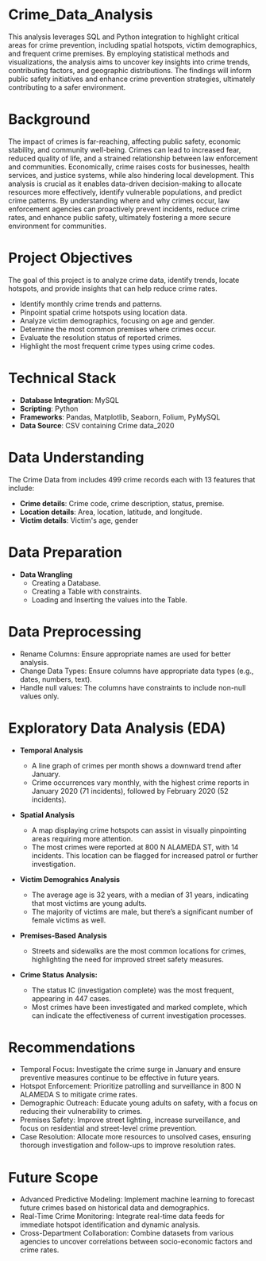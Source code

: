 # Crime_Data_Analysis
This analysis leverages SQL and Python integration to highlight critical areas for crime prevention, including spatial hotspots, victim demographics, and frequent crime premises. By employing statistical methods and visualizations, the analysis aims to uncover key insights into crime trends, contributing factors, and geographic distributions. The findings will inform public safety initiatives and enhance crime prevention strategies, ultimately contributing to a safer environment.

# Background
The impact of crimes is far-reaching, affecting public safety, economic stability, and community well-being. Crimes can lead to increased fear, reduced quality of life, and a strained relationship between law enforcement and communities. Economically, crime raises costs for businesses, health services, and justice systems, while also hindering local development. This analysis is crucial as it enables data-driven decision-making to allocate resources more effectively, identify vulnerable populations, and predict crime patterns. By understanding where and why crimes occur, law enforcement agencies can proactively prevent incidents, reduce crime rates, and enhance public safety, ultimately fostering a more secure environment for communities.

# Project Objectives
The goal of this project is to analyze crime data, identify trends, locate hotspots, and provide insights that can help reduce crime rates.
- Identify monthly crime trends and patterns.
- Pinpoint spatial crime hotspots using location data.
- Analyze victim demographics, focusing on age and gender.
- Determine the most common premises where crimes occur.
- Evaluate the resolution status of reported crimes.
- Highlight the most frequent crime types using crime codes.

# Technical Stack
- **Database Integration**: MySQL
- **Scripting**: Python
- **Frameworks**: Pandas, Matplotlib, Seaborn, Folium, PyMySQL
- **Data Source**: CSV containing Crime data_2020

# Data Understanding
The Crime Data from includes 499 crime records each with 13 features that include:
  - **Crime details**: Crime code, crime description, status, premise.
  - **Location details**: Area, location, latitude, and longitude.
  - **Victim details**: Victim's age, gender

# Data Preparation
- **Data Wrangling**
   - Creating a Database.
   - Creating a Table with constraints.
   - Loading and Inserting the values into the Table.

# Data Preprocessing
- Rename Columns: Ensure appropriate names are used for better analysis.
- Change Data Types: Ensure columns have appropriate data types (e.g., dates, numbers, text).
- Handle null values: The columns have constraints to include non-null values only.

# Exploratory Data Analysis (EDA)
- **Temporal Analysis**
  - A line graph of crimes per month shows a downward trend after January.
  - Crime occurrences vary monthly, with the highest crime reports in January 2020 (71 incidents), followed by February 2020 (52 incidents).
  
- **Spatial Analysis**
  - A map displaying crime hotspots can assist in visually pinpointing areas requiring more attention.
  - The most crimes were reported at 800 N ALAMEDA ST, with 14 incidents. This location can be flagged for increased patrol or further investigation.

- **Victim Demograhics Analysis**
  - The average age is 32 years, with a median of 31 years, indicating that most victims are young adults.
  -  The majority of victims are male, but there’s a significant number of female victims as well.
  
- **Premises-Based Analysis**
  - Streets and sidewalks are the most common locations for crimes, highlighting the need for improved street safety measures.

- **Crime Status Analysis:**
    - The status IC (investigation complete) was the most frequent, appearing in 447 cases.
    -  Most crimes have been investigated and marked complete, which can indicate the effectiveness of current investigation processes.

# Recommendations
- Temporal Focus: Investigate the crime surge in January and ensure preventive measures continue to be effective in future years.
- Hotspot Enforcement: Prioritize patrolling and surveillance in 800 N ALAMEDA S to mitigate crime rates.
- Demographic Outreach: Educate young adults on safety, with a focus on reducing their vulnerability to crimes.
- Premises Safety: Improve street lighting, increase surveillance, and focus on residential and street-level crime prevention.
- Case Resolution: Allocate more resources to unsolved cases, ensuring thorough investigation and follow-ups to improve resolution rates.

# Future Scope
- Advanced Predictive Modeling: Implement machine learning to forecast future crimes based on historical data and demographics.
- Real-Time Crime Monitoring: Integrate real-time data feeds for immediate hotspot identification and dynamic analysis.
- Cross-Department Collaboration: Combine datasets from various agencies to uncover correlations between socio-economic factors and crime rates.
